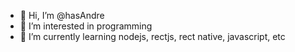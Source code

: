 - 👋 Hi, I’m @hasAndre
- 👀 I’m interested in programming
- 🌱 I’m currently learning nodejs, rectjs, rect native, javascript, etc
